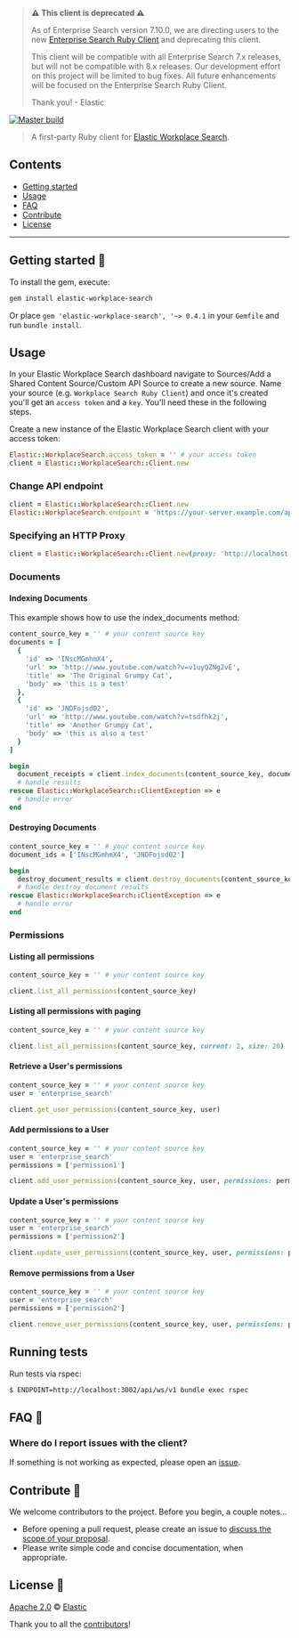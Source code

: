 > **⚠️ This client is deprecated ⚠️**
>
> As of Enterprise Search version 7.10.0, we are directing users to the new [Enterprise Search Ruby Client](https://github.com/elastic/enterprise-search-ruby) and
> deprecating this client.
>
> This client will be compatible with all Enterprise Search 7.x releases, but will not be compatible with 8.x releases. Our development effort on this project will
> be limited to bug fixes. All future enhancements will be focused on the Enterprise Search Ruby Client.
>
> Thank you! - Elastic

[![Master build](https://github.com/elastic/workplace-search-ruby/workflows/master/badge.svg)](https://github.com/elastic/workplace-search-ruby/actions?query=workflow%3Amaster)


> A first-party Ruby client for [Elastic Workplace Search](https://www.elastic.co/workplace-search).

## Contents

+ [Getting started](#getting-started-)
+ [Usage](#usage)
+ [FAQ](#faq-)
+ [Contribute](#contribute-)
+ [License](#license-)

***

## Getting started 🐣

To install the gem, execute:

```bash
gem install elastic-workplace-search
```

Or place `gem 'elastic-workplace-search', '~> 0.4.1` in your `Gemfile` and run `bundle install`.

## Usage

In your Elastic Workplace Search dashboard navigate to Sources/Add a Shared Content Source/Custom API Source to create a new source. Name your source (e.g. `Workplace Search Ruby Client`) and once it's created you'll get an `access token` and a `key`. You'll need these in the following steps.

Create a new instance of the Elastic Workplace Search client with your access token:

```ruby
Elastic::WorkplaceSearch.access_token = '' # your access token
client = Elastic::WorkplaceSearch::Client.new
```

### Change API endpoint

```ruby
client = Elastic::WorkplaceSearch::Client.new
Elastic::WorkplaceSearch.endpoint = 'https://your-server.example.com/api/ws/v1'
```

### Specifying an HTTP Proxy

```ruby
client = Elastic::WorkplaceSearch::Client.new(proxy: 'http://localhost:8888')
```

### Documents

#### Indexing Documents

This example shows how to use the index_documents method:

```ruby
content_source_key = '' # your content source key
documents = [
  {
    'id' => 'INscMGmhmX4',
    'url' => 'http://www.youtube.com/watch?v=v1uyQZNg2vE',
    'title' => 'The Original Grumpy Cat',
    'body' => 'this is a test'
  },
  {
    'id' => 'JNDFojsd02',
    'url' => 'http://www.youtube.com/watch?v=tsdfhk2j',
    'title' => 'Another Grumpy Cat',
    'body' => 'this is also a test'
  }
]

begin
  document_receipts = client.index_documents(content_source_key, documents)
  # handle results
rescue Elastic::WorkplaceSearch::ClientException => e
  # handle error
end
```

#### Destroying Documents

```ruby
content_source_key = '' # your content source key
document_ids = ['INscMGmhmX4', 'JNDFojsd02']

begin
  destroy_document_results = client.destroy_documents(content_source_key, document_ids)
  # handle destroy document results
rescue Elastic::WorkplaceSearch::ClientException => e
  # handle error
end
```

### Permissions

#### Listing all permissions

```ruby
content_source_key = '' # your content source key

client.list_all_permissions(content_source_key)
```

#### Listing all permissions with paging

```ruby
content_source_key = '' # your content source key

client.list_all_permissions(content_source_key, current: 2, size: 20)
```

#### Retrieve a User's permissions

```ruby
content_source_key = '' # your content source key
user = 'enterprise_search'

client.get_user_permissions(content_source_key, user)
```

#### Add permissions to a User
```ruby
content_source_key = '' # your content source key
user = 'enterprise_search'
permissions = ['permission1']

client.add_user_permissions(content_source_key, user, permissions: permissions)
```

#### Update a User's permissions
```ruby
content_source_key = '' # your content source key
user = 'enterprise_search'
permissions = ['permission2']

client.update_user_permissions(content_source_key, user, permissions: permissions)
```

#### Remove permissions from a User
```ruby
content_source_key = '' # your content source key
user = 'enterprise_search'
permissions = ['permission2']

client.remove_user_permissions(content_source_key, user, permissions: permissions)
```

## Running tests

Run tests via rspec:

```bash
$ ENDPOINT=http://localhost:3002/api/ws/v1 bundle exec rspec
```

## FAQ 🔮

### Where do I report issues with the client?

If something is not working as expected, please open an [issue](https://github.com/elastic/workplace-search-ruby/issues/new).

## Contribute 🚀

We welcome contributors to the project. Before you begin, a couple notes...

+ Before opening a pull request, please create an issue to [discuss the scope of your proposal](https://github.com/elastic/workplace-search-ruby/issues).
+ Please write simple code and concise documentation, when appropriate.

## License 📗

[Apache 2.0](https://github.com/elastic/workplace-search-ruby/blob/master/LICENSE.txt) © [Elastic](https://github.com/elastic)

Thank you to all the [contributors](https://github.com/elastic/workplace-search-ruby/graphs/contributors)!
